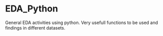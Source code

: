 # EDA_Python
General EDA activities using python. Very usefull functions to be used and findings in different datasets.
